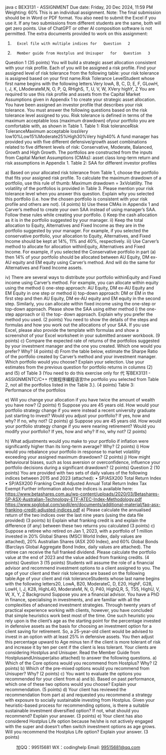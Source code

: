 java c
BEX3131 - ASSIGNMENT
Due date: Friday, 20 Dec 2024,   11:59   PM
Weighting: 60%
This is an individual   assignment.
Note: The final submission should be in Word   or PDF   format.   You   also   need   to   submit   the Excel if   you use it. If   any two submissions from different   students   are the   same, both   will   get   zero points. Use of   ChatGPT or other AI composition software is not permitted.
The extra documents provided to work   on this   assignment:
1.       Excel file with multiple indices for   Question   2
2.       Member guide from Hostplus and Unisuper   for   Question   3
Question   1 (35 points)
You will build a strategic asset allocation consistent with your risk profile.   Each   of   you will be assigned a risk profile.
Find your assigned level of   risk tolerance from the following table:   your risk tolerance   is   assigned based on your first name.Risk Tolerance LevelStudent whose first name begins with the   following letters.Very lowA, B,   C, D,   E,   F,   GLowH,   I, J,   K,   LModerateM,N, O, P,   Q, RHighS, T, U,   V,   W,   XVery highY, Z
You are required to use this risk profile and assets from the Capital   Market   Assumptions   given in Appendix   1 to create your strategic   asset   allocation.
You have been assigned an investor profile that describes your risk tolerance. You must answer the following questions based on the risk tolerance level assigned to you.   Risk   tolerance   is   defined   in   terms   of   the   maximum   acceptable   loss   (maximum   drawdown)   ofyour portfolio you are comfortable with, as shown   in   Table   1.
Table   1: Risk toleranceRisk ToleranceMaximum acceptable lossVery low10%Low15%Moderate25%High30%Very high40%
A fund manager has provided you with five different defensive/growth asset   combinations related to five different levels of   risk: Conservative, Moderate, Balanced,   Growth   and   High   Growth. The portfolios are constructed from the inputs from   Capital Market Assumptions (CMAs): asset class long-term return and risk assumptions   in Appendix   1.
Table 2: SAA for different   investor profiles

a)       Based on your allocated risk tolerance from Table   1, choose the   portfolio   that   fits
your assigned risk profile. To calculate the maximum drawdown of   a portfolio, use this   rule   of   thumb: Maximum   drawdown   = 3xVolatility. The   volatility   of   the   portfolios is provided in Table 3. Please mention your risk tolerance level when   you   answer this question. Explain why you selected this portfolio (i.e. how the   chosen   portfolio is consistent with your risk profile and others are not).             (4 points)
b)      Use these CMAs in Appendix   1 and Carver’s method to create   your   own   SAA   instead   of   using manager’s   SAA. Follow these rules while creating your portfolio.
i)                         Keep the cash   allocation   as   it   is   in   the portfolio   suggested by your   manager.
ii)                      Keep the total allocation to   Equity, Alternatives   and   Fixed   Income   as   they   are   in   the   portfolio   suggested   by   your   manager. For   example, if   you   selected   the   conservative portfolio, your allocation to Equity, Alternatives, and Fixed Income   should be kept at   14%,   11%   and 40%, respectively.
iii)                   Use   Carver’s   method   to   allocate   for   allocation   withinEquity,   Alternatives   and
Fixed Income. For example, if   you selected the Conservative portfolio in part   (a) then   14% of   your portfolio should be allocated between AU Equity, DM ex-AU      equity and EM equity using Carver’s method. And will do the same   for Alternatives and Fixed Income   assets.




iv)                   There   are   several   ways   to   distribute   your   portfolio   withinEquity   and   Fixed
income using Carver’s method. For example, you can allocate within   equity using   the method i) one-step approach: AU Equity, DM ex-AU Equity   and   EM   Equity         in one step or method ii) top-down approach: DM   or   EM   in   the   first   step   and   then   AU Equity, DM ex-AU equity   and EM equity in the   second   step.   Similarly,   you can allocate within fixed income using the one-step or top-down approach.
Please show the SAA using either method i) the   one-step   approach   or ii) the   top-   down approach. Explain why you prefer the method you used. (2   points)
You need to show the details of   the steps and   formulas   and how   you   work   out   the   allocations   of   your   SAA. If   you   use   Excel, please   also   provide   the   template   with   formulas and show a screenshot of   your Excel worksheet   in   your   submitted   answer   workbook.    (9 points)
c)       Compare   the   expected   rate   of   returns   of   the   portfolios   suggested   by   your   investment manager and the one you created. Which one would you prefer?   Why?      (4 points)
d)      From the table below, estimate the Sharpe Ratio of   the portfolio created by Carver’s method and your investment manager. Which portfolio would you choose? Explain your selection. Use your estimates from the previous question for portfolio returns   in      columns   (2) and   (5) of   Table   3 (You   need   to   do   this   exercise   only   for   代 写BEX3131 - ASSIGNMENTC/C++
代做程序编程语言the   portfolio   you selected   from   Table   2, not   all   the   portfolios   listed   in   the   Table   3.). (4 points)
Table 3: Performance of   the portfolios


e)      Will you change your allocation if   you have twice the amount   of   wealth   you have now?         (2 points)
f)       Suppose you are 45 years   old.   How   would   your portfolio   strategy   change   if   you   were   instead a recent university graduate   just starting to invest? Would you   adjust your portfolio? If   yes, how   and   why? If   no, why   not?   (2 points)
g)      Suppose you are 45 years old. How would your portfolio strategy   change   if   you   were   nearing   retirement? Would   you   modify   your   portfolio? If   yes, how   and   why? If   no, why not?    (2 points)


h)      What   adjustments   would   you   make   to   your   portfolio   if   inflation   were   significantly higher than its long-term average? Why?   (2 points)
i)       How   would   you   rebalance   your   portfolio   in   response   to   market   volatility   exceeding your assigned maximum drawdown?   (2 points)
j)       How might behavioural biases, such   as   loss   aversion   or   overconfidence,   influence your portfolio decisions during a significant drawdown?      (2 points)
Question 2   (10   points)
You   are   provided   with   two   sets   of   daily   values   of   the   following   indices   between   2015   and 2023 (attached):
•         SP/ASX200 Total Return Index
•          SP/ASX200 Franking Credit Adjusted Annual Total Return Index Tax   Exempt
Further information about the indices is available here:
https://www.betashares.com.au/wp-content/uploads/2020/03/Betashares-SP-ASX-Australian-Technology-ETF-ATEC-Index-Methodology.pdf
https://www.spglobal.com/spdji/en/documents/additional-material/faq-asx-franking-credit-adjusted-indices.pdf
a)      Please calculate the annualised return of   the two indices over the last nine years   (using   the data file provided)   (3 points)
b)      Explain what franking credit is and explain the difference   (if   any) between   these two   returns you calculated (3 points)
c)       Suppose a retiree who retired on Jan   1, 2023, with   a portfolio   of 1 million   invested   in   20% Global   Shares (MSCI World Index, daily values are attached), 20%   Australian Shares (ASX 200 Index), and 60% Global   Bonds   (Barclays   Global Aggregate   Bond Index, daily values are attached). The retiree can   receive the   full   franked   dividend.
Please calculate the portfolio value at the end of   2023 and the value   added   from   franking credits. (4 points)
Question 3 (15   points)
Students will assume the role of   a financial advisor and recommend investment   options   to   a   client assigned to you. The age of   your client and   their risk tolerance   are based   on   the following table:Age of   your client   and   risk   toleranceStudents whose last name begins with the   following letters20, LowA,   B20, ModerateC, D,   E20, HighF,   G28, LowH,   I, J,   K28, HighL40, ModerateM, N, O,   P40, HighQ,R,   S, T55, HighU, V, W, X, Y, Z
Background
Suppose you are a financial advisor. You have a   PhD   in   finance,   specialising   in investments, and are familiar with all the complexities of   advanced   investment   strategies.   Through   twenty   years   of   practical   experience   working   with   clients, however, you   have concluded   that   simple   heuristics   work   best   most   of   the   time.
One such heuristic you rely upon is the client’s age as the   starting point   for the percentage   invested in defensive assets as the basis for   choosing   an   investment   option   for   a   client   saving for retirement.   So, a 25-year-old client would be advised to invest   in   an   option with   at least 25% in   defensive   assets.
You   then   adjust   this   percentage   upward   to   Age   minus   ten   if   the   client   is   more   tolerant   of risk and increase it by ten per cent if   the client is   less tolerant.
Your clients are considering Hostplus and Unisuper. Read the Member Guide   from   HostplusandUnisuper(also attached) to answer the following questions.
a)      Which of   the   Core options would you recommend from Hostplus?   Why?   (2 points)
b)      Which   of   the   pre-mixed   options   would   you   recommend   from   Unisuper? Why?   (2   points)
c)      You want to evaluate the options you recommended for your client   from   a)   and b).
Based   on   past   performance, which   one   of   these   two   options   would   you   choose?   Explain your recommendation. (5 points)
d)      Your client has reviewed the recommendation from part a) and requested you
recommend a strategy with exposure to socially sustainable investing   from Hostplus. Given your heuristic-based process for recommending options, is there a   suitable sustainable investment diversified option? If   not, what   should you   recommend? Explain your answer. (3 points)
e)      Your client has also considered Hostplus Life option because he/she is not   actively   engaged with the super and doesn’t often switch   investment   options   as   age   grows.      Will you recommend the Hostplus Life option? Explain your answer.   (3 points)

         
加QQ：99515681  WX：codinghelp  Email: 99515681@qq.com

